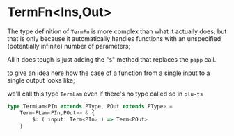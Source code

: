 # TermFn&lt;Ins,Out&gt;

The type definition of `TermFn` is more complex than what it actually does; but that is only because it automatically handles functions with an unspecified (potentially infinite) number of parameters;

All it does tough is just adding the "`$`" method that replaces the `papp` call.

to give an idea here how the case of a function from a single input to a single output looks like;

we'll call this type `TermLam` even if there's no type called so in `plu-ts`

```ts
type TermLam<PIn extends PType, POut extends PType> =
    Term<PLam<PIn,POut>> & {
        $: ( input: Term<PIn> ) => Term<POut>
    }
```